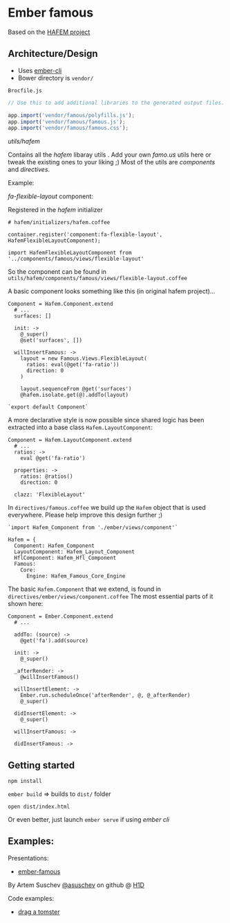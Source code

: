 Ember famous
=====

Based on the [HAFEM project](https://github.com/s4dc/hafem)

## Architecture/Design

- Uses [ember-cli](ember-cli.com)
- Bower directory is `vendor/`

`Brocfile.js`

```javascript
// Use this to add additional libraries to the generated output files.

app.import('vendor/famous/polyfills.js');
app.import('vendor/famous/famous.js');
app.import('vendor/famous/famous.css');
```

*utils/hafem*

Contains all the *hafem* libaray utils . Add your own *famo.us* utils here or tweak the existing ones to your liking ;)
Most of the utils are *components* and *directives*. 

Example:

*fa-flexible-layout* component:

Registered in the *hafem* initializer

```coffeecript
# hafem/initializers/hafem.coffee

container.register('component:fa-flexible-layout', HafemFlexibleLayoutComponent);
```

`import HafemFlexibleLayoutComponent from '../components/famous/views/flexible-layout'`

So the component can be found in `utils/hafem/components/famous/views/flexible-layout.coffee`

A basic component looks something like this (in original hafem project)...

```coffeecript
Component = Hafem.Component.extend
  # ... 
  surfaces: []

  init: ->
    @_super()
    @set('surfaces', [])

  willInsertFamous: ->
    layout = new Famous.Views.FlexibleLayout(
      ratios: eval(@get('fa-ratio'))
      direction: 0
    )

    layout.sequenceFrom @get('surfaces')
    @hafem.isolate.get(@).addTo(layout)

`export default Component`  
```

A more declarative style is now possible since shared logic has been extracted into a base class `Hafem.LayoutComponent`:  

```coffeecript
Component = Hafem.LayoutComponent.extend
  # ... 
  ratios: ->
    eval @get('fa-ratio')

  properties: ->
    ratios: @ratios()
    direction: 0

  clazz: 'FlexibleLayout'
```

In `directives/famous.coffee` we build up the `Hafem` object that is used everywhere. 
Please help improve this design further ;)

```coffeecript
`import Hafem_Component from './ember/views/component'`

Hafem = {
  Component: Hafem_Component
  LayoutComponent: Hafem_Layout_Component
  HflComponent: Hafem_Hfl_Component
  Famous:
    Core:
      Engine: Hafem_Famous_Core_Engine
```

The basic `Hafem.Component` that we extend, is found in `directives/ember/views/component.coffee`
The most essential parts of it shown here:

```coffeecript
Component = Ember.Component.extend
  # ...

  addTo: (source) ->
    @get('fa').add(source)

  init: ->
    @_super()

  _afterRender: ->
    @willInsertFamous()

  willInsertElement: ->
    Ember.run.scheduleOnce('afterRender', @, @_afterRender)
    @_super()

  didInsertElement: ->
    @_super()

  willInsertFamous: ->

  didInsertFamous: ->
```

## Getting started

`npm install`

`ember build` => builds to `dist/` folder

`open dist/index.html`

Or even better, just launch `ember serve` if using *ember cli*

## Examples:

Presentations:

- [ember-famous](http://www.slideshare.net/artemsuschev/ember-famous)

By Artem Suschev [@asuschev](https://twitter.com/asuschev) on github @ [H1D](https://github.com/H1D) 

Code examples:

- [drag a tomster](http://jsbin.com/yiyan/2/edit)
